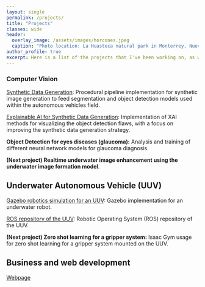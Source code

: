 ```yaml
---
layout: single
permalink: /projects/
title: "Projects"
classes: wide
header: 
  overlay_image: /assets/images/horcones.jpeg
  caption: "Photo location: La Huasteca natural park in Monterrey, Nuevo Leon, Mexico"
author_profile: true
excerpt: Here is a list of the projects that I've been working on, as well as the links to the publicly available source codes. 
---
```


### Computer Vision
[Synthetic Data Generation](https://github.com/vanttec/vanttec_synthdata): Procedural pipeline implementation for synthetic image generation to feed segmentation and object detection models used  within the autonomous vehicles field.

[Explainable AI for Synthetic Data Generation](https://github.com/Ivan5d/AI_Synthdata): Implementation of XAI methods for visualizing the object detection flaws, with a focus on improving the synthetic data generation strategy.

**Object Detection for eyes diseases (glaucoma):** Analysis and training of different neural network models for glaucoma diagnosis.

**(Next project) Realtime underwater image enhancement using the underwater image formation model**.

## Underwater Autonomous Vehicle (UUV)
[Gazebo robotics simulation for an UUV](https://github.com/vanttec/vanttec_sim): Gazebo implementation for an underwater robot.

[ROS repository of the UUV](https://github.com/vanttec/vanttec_uuv): Robotic Operating System (ROS) repository of the UUV.

**(Next project) Zero shot learning for a gripper system:** Isaac Gym usage for zero shot learning for a gripper system mounted on the UUV.

## Business and web development
[Webpage]()